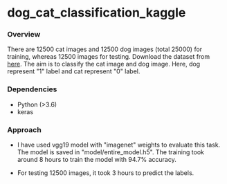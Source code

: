 # dog_cat_classification_kaggle

### Overview
There are 12500 cat images and 12500 dog images (total 25000) for training, whereas 12500 images for testing. Download the dataset from [here](https://www.kaggle.com/c/dogs-vs-cats-redux-kernels-edition). The aim is to classify the cat image and dog image. Here, dog represent "1" label and cat represent "0" label.

### Dependencies
- Python (>3.6)
- keras

### Approach
- I have used vgg19 model with "imagenet" weights to evaluate this task. The model is saved in "model/entire_model.h5". The training took  around 8 hours to train the model with 94.7% accuracy.

- For testing 12500 images, it took 3 hours to predict the labels.

